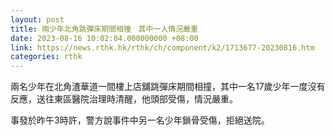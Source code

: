 ```yaml
---
layout: post
title: 兩少年北角跳彈床期間相撞　其中一人情況嚴重　
date: 2023-08-16 10:02:04.000000000 +08:00
link: https://news.rthk.hk/rthk/ch/component/k2/1713677-20230816.htm
categories: rthk
---
```


兩名少年在北角渣華道一間樓上店舖跳彈床期間相撞，其中一名17歲少年一度沒有反應，送往東區醫院治理時清醒，他頭部受傷，情況嚴重。

事發於昨午3時許，警方說事件中另一名少年鎖骨受傷，拒絕送院。
